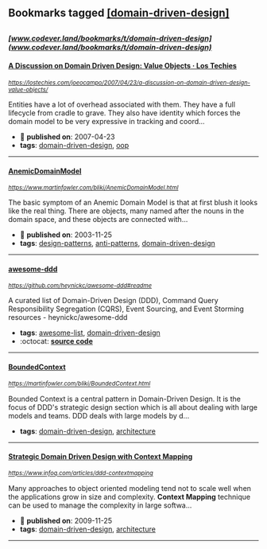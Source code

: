 ## Bookmarks tagged [[domain-driven-design]](https://www.codever.land/search?q=[domain-driven-design])

_<sup><sup>[www.codever.land/bookmarks/t/domain-driven-design](www.codever.land/bookmarks/t/domain-driven-design)</sup></sup>_
---
#### [A Discussion on Domain Driven Design: Value Objects · Los Techies](https://lostechies.com/joeocampo/2007/04/23/a-discussion-on-domain-driven-design-value-objects/)
_<sup>https://lostechies.com/joeocampo/2007/04/23/a-discussion-on-domain-driven-design-value-objects/</sup>_

Entities have a lot of overhead associated with them. They have a full lifecycle from cradle to grave. They also have identity which forces the domain model to be very expressive in tracking and coord...
* :calendar: **published on**: 2007-04-23
* **tags**: [domain-driven-design](../tagged/domain-driven-design.md), [oop](../tagged/oop.md)
---
#### [AnemicDomainModel](https://www.martinfowler.com/bliki/AnemicDomainModel.html)
_<sup>https://www.martinfowler.com/bliki/AnemicDomainModel.html</sup>_

The basic symptom of an Anemic Domain Model is that at first blush it looks like the real thing. There are objects, many named after the nouns in the domain space, and these objects are connected with...
* :calendar: **published on**: 2003-11-25
* **tags**: [design-patterns](../tagged/design-patterns.md), [anti-patterns](../tagged/anti-patterns.md), [domain-driven-design](../tagged/domain-driven-design.md)
---
#### [awesome-ddd](https://github.com/heynickc/awesome-ddd#readme)
_<sup>https://github.com/heynickc/awesome-ddd#readme</sup>_

A curated list of Domain-Driven Design (DDD), Command Query Responsibility Segregation (CQRS), Event Sourcing, and Event Storming resources - heynickc/awesome-ddd
* **tags**: [awesome-list](../tagged/awesome-list.md), [domain-driven-design](../tagged/domain-driven-design.md)
* :octocat: **[source code](https://github.com/heynickc/awesome-ddd#readme)**
---
#### [BoundedContext](https://martinfowler.com/bliki/BoundedContext.html)
_<sup>https://martinfowler.com/bliki/BoundedContext.html</sup>_

Bounded Context is a central pattern in Domain-Driven Design. It is the focus of DDD's strategic design section which is all about dealing with large models and teams. DDD deals with large models by d...
* **tags**: [domain-driven-design](../tagged/domain-driven-design.md), [architecture](../tagged/architecture.md)
---
#### [Strategic Domain Driven Design with Context Mapping](https://www.infoq.com/articles/ddd-contextmapping)
_<sup>https://www.infoq.com/articles/ddd-contextmapping</sup>_

Many approaches to object oriented modeling tend not to scale well when the applications grow in size and complexity. **Context Mapping** technique can be used to manage the complexity in large softwa...
* :calendar: **published on**: 2009-11-25
* **tags**: [domain-driven-design](../tagged/domain-driven-design.md), [architecture](../tagged/architecture.md)
---
